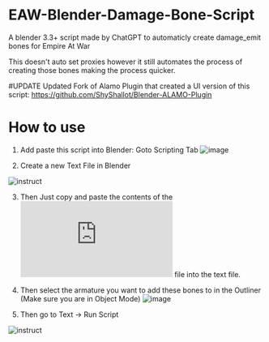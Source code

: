 # EAW-Blender-Damage-Bone-Script
A blender 3.3+ script made by ChatGPT to automaticly create damage_emit bones for Empire At War

This doesn't auto set proxies however it still automates the process of creating those bones making the process quicker.

#UPDATE
Updated Fork of Alamo Plugin that created a UI version of this script: https://github.com/ShyShallot/Blender-ALAMO-Plugin

# How to use
1. Add paste this script into Blender: Goto Scripting Tab 
![image](https://github.com/ShyShallot/EAW-Blender-Damage-Bone-Script/assets/29870626/0a17dc04-afb7-498b-b46a-8f8ee83507d9)

2. Create a new Text File in Blender

![instruct](https://github.com/ShyShallot/EAW-Blender-Damage-Bone-Script/assets/29870626/7f55c59c-710f-4695-ba42-8ab2d60609ea)

3. Then Just copy and paste the contents of the ![bone_creation.py](https://github.com/ShyShallot/EAW-Blender-Damage-Bone-Script/blob/main/bone_creation.py) file into the text file.

4. Then select the armature you want to add these bones to in the Outliner (Make sure you are in Object Mode)
![image](https://github.com/ShyShallot/EAW-Blender-Damage-Bone-Script/assets/29870626/4bb2b069-ade6-4d38-9121-a1c6b3cd9ff4)

5. Then go to Text -> Run Script

![instruct](https://github.com/ShyShallot/EAW-Blender-Damage-Bone-Script/assets/29870626/56586473-dcdc-4918-a034-4f8e2b782aa4)
